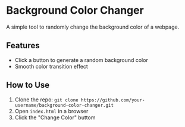 # Background Color Changer

A simple tool to randomly change the background color of a webpage.

## Features

- Click a button to generate a random background color
- Smooth color transition effect

## How to Use

1. Clone the repo: `git clone https://github.com/your-username/background-color-changer.git`
2. Open `index.html` in a browser
3. Click the "Change Color" buttom
